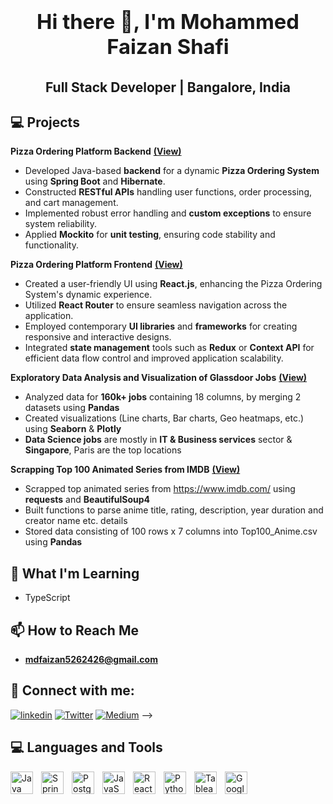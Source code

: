 # <div align="center"><h3><b>Hi there 👋, I'm Mohammed Faizan Shafi</b></h3></div>

## <div align="center">Full Stack Developer | Bangalore, India</div>
                                                         

## 💻 Projects

**Pizza Ordering Platform Backend** [**(View)**](https://github.com/faizan7423/PizzaAppBackend)

- Developed Java-based **backend** for a dynamic **Pizza Ordering System** using **Spring Boot** and **Hibernate**.
- Constructed **RESTful APIs** handling user functions, order processing, and cart management.
-	Implemented robust error handling and **custom exceptions** to ensure system reliability.
-	Applied **Mockito** for **unit testing**, ensuring code stability and functionality.

**Pizza Ordering Platform Frontend**  [**(View)**](https://github.com/faizan7423/PizzaAppFrontend)

-	Created a user-friendly UI using **React.js**, enhancing the Pizza Ordering System's dynamic experience.
-	Utilized **React Router** to ensure seamless navigation across the application.
-	Employed contemporary **UI libraries** and **frameworks** for creating responsive and interactive designs.
-	Integrated **state management** tools such as **Redux** or **Context API** for efficient data flow control and improved application scalability.


**Exploratory Data Analysis and Visualization of Glassdoor Jobs** [**(View)**](https://jovian.com/mdfaizan5262426/exploratory-data-analysis-on-glassdoor-jobs-using-python)

- Analyzed data for **160k+ jobs** containing 18 columns, by merging 2 datasets using **Pandas**
- Created visualizations (Line charts, Bar charts, Geo heatmaps, etc.) using **Seaborn** & **Plotly**  
- **Data Science jobs** are mostly in **IT & Business services** sector & **Singapore**, Paris are the top locations

**Scrapping Top 100 Animated Series from IMDB** [**(View)**](https://jovian.com/mdfaizan5262426/scraping-top-imdb-animated-series)

- Scrapped top animated series from https://www.imdb.com/ using **requests** and **BeautifulSoup4**
- Built functions to parse anime title, rating, description, year duration and creator name etc. details
- Stored data consisting of 100 rows x 7 columns into Top100_Anime.csv using **Pandas**

## 🌱 What I'm Learning

- TypeScript


## 📫 How to Reach Me 

- [**mdfaizan5262426@gmail.com**](mailto:mdfaizan5262426@gmail.com)


## 👥 Connect with me:

[![linkedin](https://img.shields.io/badge/linkedin-0A66C2?style=for-the-badge&logo=linkedin&logoColor=white)](https://www.linkedin.com/in/mohammed-faizan-shafi-90394b221/)
[![Twitter](https://img.shields.io/badge/twitter-%231DA1F2.svg?style=for-the-badge&logo=Twitter&logoColor=white)](https://twitter.com/mdfaizan_shafi)
[![Medium](https://img.shields.io/badge/Medium-12100E?style=for-the-badge&logo=medium&logoColor=white)](https://medium.com/@mdfaizan5262426)
-->
## 💻 Languages and Tools

[<img align="left" alt="Java" width="36px" src="https://img.icons8.com/color/48/000000/java-coffee-cup-logo--v2.png" style="padding-right:10px;" />](https://www.oracle.com/java/)
[<img align="left" alt="Spring Boot" width="36px" src="https://img.icons8.com/color/48/000000/spring-logo.png" style="padding-right:10px;" />](https://spring.io/projects/spring-boot)
[<img align="left" alt="PostgreSQL" width="36px" src="https://img.icons8.com/color/48/000000/postgreesql.png" style="padding-right:10px;" />](https://www.postgresql.org/)
[<img align="left" alt="JavaScript" width="36px" src="https://upload.wikimedia.org/wikipedia/commons/6/6a/JavaScript-logo.png" style="padding-right:10px;" />](https://developer.mozilla.org/en-US/docs/Web/JavaScript)
[<img align="left" alt="React" width="36px" src="https://upload.wikimedia.org/wikipedia/commons/a/a7/React-icon.svg" style="padding-right:10px;" />](https://reactjs.org/)
[<img align="left" alt="Python" width="36px" src="https://upload.wikimedia.org/wikipedia/commons/thumb/c/c3/Python-logo-notext.svg/600px-Python-logo-notext.svg.png" style="padding-right:10px;" />](https://www.python.org/)
[<img align="left" alt="Tableau" width="36px" src="https://cdn.worldvectorlogo.com/logos/tableau-software.svg" style="padding-right:10px;" />](https://www.tableau.com/) 
[<img align="left" alt="Google Colab" width="36px" src="https://colab.research.google.com/img/colab_favicon_256px.png" style="padding-right:10px;" />](https://colab.research.google.com/)

<br />
